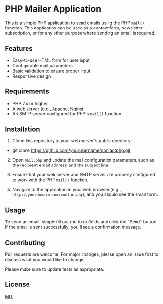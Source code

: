 # PHP Mailer Application

This is a simple PHP application to send emails using the PHP `mail()` function. This application can be used as a contact form, newsletter subscription, or for any other purpose where sending an email is required.

## Features

- Easy-to-use HTML form for user input
- Configurable mail parameters
- Basic validation to ensure proper input
- Responsive design

## Requirements

- PHP 7.4 or higher
- A web server (e.g., Apache, Nginx)
- An SMTP server configured for PHP's `mail()` function

## Installation

1. Clone this repository to your web server's public directory:

- git clone https://github.com/yourusername/contactphp.git

2. Open `mail.php` and update the mail configuration parameters, such as the recipient email address and the subject line.

3. Ensure that your web server and SMTP server are properly configured to work with the PHP `mail()` function.

4. Navigate to the application in your web browser (e.g., `http://yourdomain.com/contactphp`), and you should see the email form.

## Usage

To send an email, simply fill out the form fields and click the "Send" button. If the email is sent successfully, you'll see a confirmation message.

## Contributing

Pull requests are welcome. For major changes, please open an issue first to discuss what you would like to change.

Please make sure to update tests as appropriate.

## License

[MIT](https://choosealicense.com/licenses/mit/)
